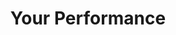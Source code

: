 ---
ee_id_thing: '4257'
site: '1'
type: '2'
inv_num: 2015-007
add_credit:
url: 2015-007-your-performance
title: Your Performance
year: '2015'
display_year: '2015'
medium: Foam noodles, tailored Adidas tracksuits
dims: 140 cm x variable width x variable depth
pitch:
ps:
live_url:
youtube:
https://github.com/coryarcangel/alu:
imgs: your-performance-2015-007-full-database-JH.jpg,your-performance-2015-007-detail-database-JH.jpg
subheading:
download:
commission:
related:
layout: things-i-made
---